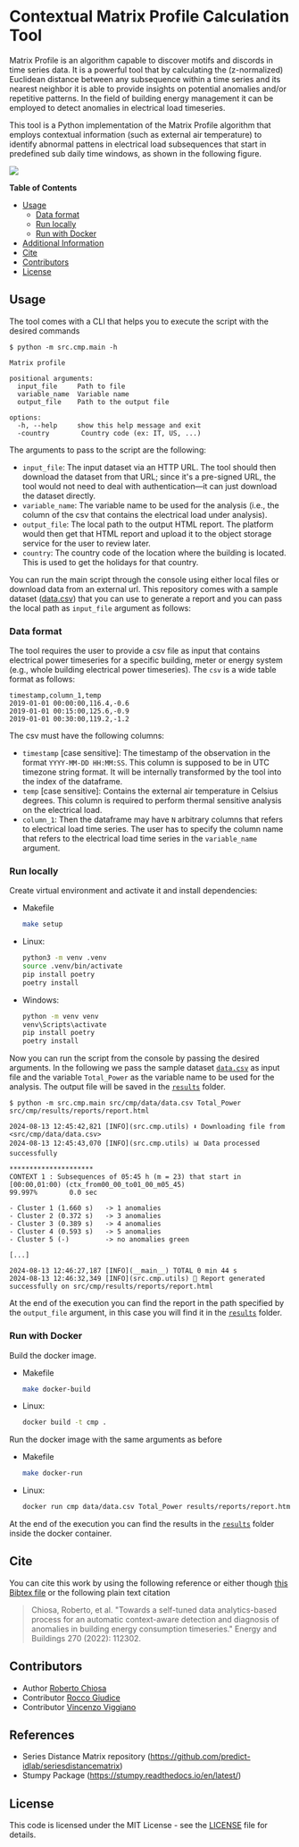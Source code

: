 # Contextual Matrix Profile Calculation Tool

Matrix Profile is an algorithm capable to discover motifs and discords in time series data. It is a powerful tool that
by calculating the (z-normalized) Euclidean distance between any subsequence within a time series and its nearest
neighbor it is able to provide insights on potential anomalies and/or repetitive patterns. In the field of building
energy management it can be employed to detect anomalies in electrical load timeseries.

This tool is a Python implementation of the Matrix Profile algorithm that employs contextual information (such as
external air temperature) to identify abnormal pattens in electrical load subsequences that start in predefined sub
daily time windows, as shown in the following figure.

![](./docs/example.png)

**Table of Contents**

* [Usage](#usage)
    * [Data format](#data-format)
    * [Run locally](#run-locally)
    * [Run with Docker](#run-with-docker)
* [Additional Information](#additional-information)
* [Cite](#cite)
* [Contributors](#contributors)
* [License](#license)

## Usage

The tool comes with a CLI that helps you to execute the script with the desired commands

```console 
$ python -m src.cmp.main -h

Matrix profile

positional arguments:
  input_file     Path to file
  variable_name  Variable name
  output_file    Path to the output file

options:
  -h, --help     show this help message and exit
  -country        Country code (ex: IT, US, ...)
```

The arguments to pass to the script are the following:

* `input_file`: The input dataset via an HTTP URL. The tool should then download the dataset from that URL; since it's a
  pre-signed URL, the tool would not need to deal with authentication—it can just download the dataset directly.
* `variable_name`: The variable name to be used for the analysis (i.e., the column of the csv that contains the
  electrical load under analysis).
* `output_file`: The local path to the output HTML report. The platform would then get that HTML report and upload it to
  the object storage service for the user to review later.
* `country`: The country code of the location where the building is located. This is used to get the holidays for that
  country.

You can run the main script through the console using either local files or download data from an external url. This
repository comes with a sample dataset ([data.csv](.src/cmp/data/data.csv)) that you can use to generate a report and
you can pass the local path
as `input_file` argument as follows:

### Data format

The tool requires the user to provide a csv file as input that contains electrical power timeseries for a specific
building, meter or energy system (e.g., whole building electrical power timeseries). The `csv` is a wide table format as
follows:

```csv
timestamp,column_1,temp
2019-01-01 00:00:00,116.4,-0.6
2019-01-01 00:15:00,125.6,-0.9
2019-01-01 00:30:00,119.2,-1.2
```

The csv must have the following columns:

- `timestamp` [case sensitive]: The timestamp of the observation in the format `YYYY-MM-DD HH:MM:SS`. This column is
  supposed to be in
  UTC timezone string format. It will be internally transformed by the tool into the index of the dataframe.
- `temp` [case sensitive]: Contains the external air temperature in Celsius degrees. This column is required to perform
  thermal sensitive
  analysis on the electrical load.
- `column_1`: Then the dataframe may have `N` arbitrary columns that refers to electrical load time series. The user has
  to specify the column name that refers to the electrical load time series in the `variable_name` argument.

### Run locally

Create virtual environment and activate it and install dependencies:

- Makefile
  ```bash
  make setup
  ```

- Linux:
  ```bash
  python3 -m venv .venv
  source .venv/bin/activate
  pip install poetry
  poetry install
  ```
- Windows:
  ```bash
  python -m venv venv
  venv\Scripts\activate
  pip install poetry
  poetry install
  ```

Now you can run the script from the console by passing the desired arguments. In the following we pass the sample
dataset [`data.csv`](src/cmp/data/data.csv) as input file and the variable `Total_Power` as the variable name to be used
for the analysis. The output file will be saved in the [`results`](src/cmp/results) folder.

```console
$ python -m src.cmp.main src/cmp/data/data.csv Total_Power src/cmp/results/reports/report.html

2024-08-13 12:45:42,821 [INFO](src.cmp.utils) ⬇️ Downloading file from <src/cmp/data/data.csv>
2024-08-13 12:45:43,070 [INFO](src.cmp.utils) 📊 Data processed successfully

*********************
CONTEXT 1 : Subsequences of 05:45 h (m = 23) that start in [00:00,01:00) (ctx_from00_00_to01_00_m05_45)
99.997%        0.0 sec

- Cluster 1 (1.660 s)   -> 1 anomalies
- Cluster 2 (0.372 s)   -> 3 anomalies
- Cluster 3 (0.389 s)   -> 4 anomalies
- Cluster 4 (0.593 s)   -> 5 anomalies
- Cluster 5 (-)         -> no anomalies green

[...]

2024-08-13 12:46:27,187 [INFO](__main__) TOTAL 0 min 44 s
2024-08-13 12:46:32,349 [INFO](src.cmp.utils) 🎉 Report generated successfully on src/cmp/results/reports/report.html

```

At the end of the execution you can find the report in the path specified by the `output_file` argument, in this case
you will find it in the [`results`](src/cmp/results) folder.

### Run with Docker

Build the docker image.

- Makefile
  ```bash
  make docker-build
  ```
- Linux:
  ```bash
  docker build -t cmp .
  ```

Run the docker image with the same arguments as before

- Makefile
  ```bash
  make docker-run
  ```
- Linux:
  ```bash
  docker run cmp data/data.csv Total_Power results/reports/report.html
  ```

At the end of the execution you can find the results in the [`results`](src/cmp/results) folder inside the docker
container.

## Cite

You can cite this work by using the following reference or either though [this Bibtex file](./docs/ref.bib) or the
following plain text citation

> Chiosa, Roberto, et al. "Towards a self-tuned data analytics-based process for an automatic context-aware detection
> and
> diagnosis of anomalies in building energy consumption timeseries." Energy and Buildings 270 (2022): 112302.

## Contributors

- Author [Roberto Chiosa](https://github.com/RobertoChiosa)
- Contributor [Rocco Giudice](https://github.com/Giudice7)
- Contributor [Vincenzo Viggiano]()

## References

- Series Distance Matrix repository (https://github.com/predict-idlab/seriesdistancematrix)
- Stumpy Package (https://stumpy.readthedocs.io/en/latest/)

## License

This code is licensed under the MIT License - see the [LICENSE](LICENSE.md) file for details.
